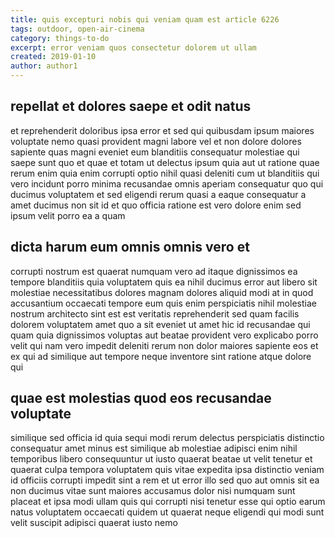 ```yaml
---
title: quis excepturi nobis qui veniam quam est article 6226
tags: outdoor, open-air-cinema
category: things-to-do
excerpt: error veniam quos consectetur dolorem ut ullam
created: 2019-01-10
author: author1
---
```


## repellat et dolores saepe et odit natus

et reprehenderit doloribus ipsa error et sed qui quibusdam ipsum maiores voluptate nemo quasi provident magni labore vel et non dolore dolores sapiente quas magni eveniet eum blanditiis consequatur molestiae qui saepe sunt quo et quae et totam ut delectus ipsum quia aut ut ratione quae rerum enim quia enim corrupti optio nihil quasi deleniti cum ut blanditiis qui vero incidunt porro minima recusandae omnis aperiam consequatur quo qui ducimus voluptatem et sed eligendi rerum quasi a eaque consequatur a amet ducimus non sit id et quo officia ratione est vero dolore enim sed ipsum velit porro ea a quam

## dicta harum eum omnis omnis vero et

corrupti nostrum est quaerat numquam vero ad itaque dignissimos ea tempore blanditiis quia voluptatem quis ea nihil ducimus error aut libero sit molestiae necessitatibus dolores magnam dolores aliquid modi at in quod accusantium occaecati tempore eum quis enim perspiciatis nihil molestiae nostrum architecto sint est est veritatis reprehenderit sed quam facilis dolorem voluptatem amet quo a sit eveniet ut amet hic id recusandae qui quam quia dignissimos voluptas aut beatae provident vero explicabo porro velit qui nam vero impedit deleniti rerum non dolor maiores sapiente eos et ex qui ad similique aut tempore neque inventore sint ratione atque dolore qui

## quae est molestias quod eos recusandae voluptate

similique sed officia id quia sequi modi rerum delectus perspiciatis distinctio consequatur amet minus est similique ab molestiae adipisci enim nihil temporibus libero consequuntur ut iusto quaerat beatae ut velit tenetur et quaerat culpa tempora voluptatem quis vitae expedita ipsa distinctio veniam id officiis corrupti impedit sint a rem et ut error illo sed quo aut omnis sit ea non ducimus vitae sunt maiores accusamus dolor nisi numquam sunt placeat et ipsa modi ullam quis qui corrupti nisi tenetur esse qui optio earum natus voluptatem occaecati quidem ut quaerat neque eligendi qui modi sunt velit suscipit adipisci quaerat iusto nemo
